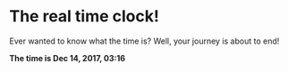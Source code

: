 # The real time clock!

Ever wanted to know what the time is? Well, your journey is about to end!

**The time is Dec 14, 2017, 03:16**
